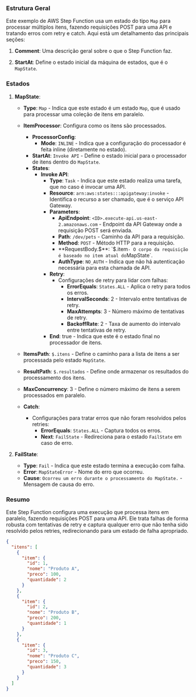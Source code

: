 
### Estrutura Geral

Este exemplo de AWS Step Function usa um estado do tipo `Map` para processar múltiplos itens, fazendo requisições POST para uma API e tratando erros com retry e catch. Aqui está um detalhamento das principais seções:

1. **Comment**: Uma descrição geral sobre o que o Step Function faz.

2. **StartAt**: Define o estado inicial da máquina de estados, que é o `MapState`.

### Estados

1. **MapState**:
   - **Type**: `Map` - Indica que este estado é um estado `Map`, que é usado para processar uma coleção de itens em paralelo.
   - **ItemProcessor**: Configura como os itens são processados.
     - **ProcessorConfig**:
       - **Mode**: `INLINE` - Indica que a configuração do processador é feita inline (diretamente no estado).
     - **StartAt**: `Invoke API` - Define o estado inicial para o processador de itens dentro do `MapState`.
     - **States**:
       - **Invoke API**:
         - **Type**: `Task` - Indica que este estado realiza uma tarefa, que no caso é invocar uma API.
         - **Resource**: `arn:aws:states:::apigateway:invoke` - Identifica o recurso a ser chamado, que é o serviço API Gateway.
         - **Parameters**:
           - **ApiEndpoint**: `<ID>.execute-api.us-east-2.amazonaws.com` - Endpoint da API Gateway onde a requisição POST será enviada.
           - **Path**: `/dev/pets` - Caminho da API para a requisição.
           - **Method**: `POST` - Método HTTP para a requisição.
           - **RequestBody.$**: `$.item` - O corpo da requisição é baseado no item atual do `MapState`.
           - **AuthType**: `NO_AUTH` - Indica que não há autenticação necessária para esta chamada de API.
         - **Retry**:
           - Configurações de retry para lidar com falhas:
             - **ErrorEquals**: `States.ALL` - Aplica o retry para todos os erros.
             - **IntervalSeconds**: 2 - Intervalo entre tentativas de retry.
             - **MaxAttempts**: 3 - Número máximo de tentativas de retry.
             - **BackoffRate**: 2 - Taxa de aumento do intervalo entre tentativas de retry.
         - **End**: true - Indica que este é o estado final no processador de itens.

   - **ItemsPath**: `$.itens` - Define o caminho para a lista de itens a ser processada pelo estado `MapState`.
   - **ResultPath**: `$.resultados` - Define onde armazenar os resultados do processamento dos itens.
   - **MaxConcurrency**: 3 - Define o número máximo de itens a serem processados em paralelo.
   - **Catch**:
     - Configurações para tratar erros que não foram resolvidos pelos retries:
       - **ErrorEquals**: `States.ALL` - Captura todos os erros.
       - **Next**: `FailState` - Redireciona para o estado `FailState` em caso de erro.

2. **FailState**:
   - **Type**: `Fail` - Indica que este estado termina a execução com falha.
   - **Error**: `MapStateError` - Nome do erro que ocorreu.
   - **Cause**: `Ocorreu um erro durante o processamento do MapState.` - Mensagem de causa do erro.

### Resumo

Este Step Function configura uma execução que processa itens em paralelo, fazendo requisições POST para uma API. Ele trata falhas de forma robusta com tentativas de retry e captura qualquer erro que não tenha sido resolvido pelos retries, redirecionando para um estado de falha apropriado.

```json
{
  "itens": [
    {
      "item": {
        "id": 1,
        "nome": "Produto A",
        "preco": 100,
        "quantidade": 2
      }
    },
    {
      "item": {
        "id": 2,
        "nome": "Produto B",
        "preco": 200,
        "quantidade": 1
      }
    },
    {
      "item": {
        "id": 3,
        "nome": "Produto C",
        "preco": 150,
        "quantidade": 3
      }
    }
  ]
}
```

